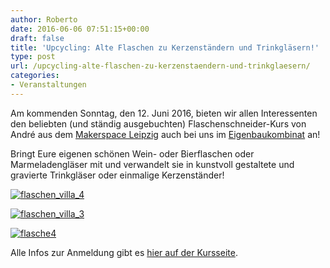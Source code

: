 ```yaml
---
author: Roberto
date: 2016-06-06 07:51:15+00:00
draft: false
title: 'Upcycling: Alte Flaschen zu Kerzenständern und Trinkgläsern!'
type: post
url: /upcycling-alte-flaschen-zu-kerzenstaendern-und-trinkglaesern/
categories:
- Veranstaltungen
---
```


Am kommenden Sonntag, den 12. Juni 2016, bieten wir allen Interessenten den beliebten (und ständig ausgebuchten) Flaschenschneider-Kurs von André aus dem [Makerspace Leipzig](http://makerspace-leipzig.de) auch bei uns im [Eigenbaukombinat](/anfahrt/) an!

<!-- more -->

Bringt Eure eigenen schönen Wein- oder Bierflaschen oder Marmeladengläser mit und verwandelt sie in kunstvoll gestaltete und gravierte Trinkgläser oder einmalige Kerzenständer!

[![flaschen_villa_4](https://eigenbaukombinat.de/wp-content/uploads/2016/05/flaschen_villa_4-300x199.jpg)
](https://eigenbaukombinat.de/wp-content/uploads/2016/05/flaschen_villa_4.jpg)

[![flaschen_villa_3](https://eigenbaukombinat.de/wp-content/uploads/2016/05/flaschen_villa_3-300x199.jpg)
](https://eigenbaukombinat.de/wp-content/uploads/2016/05/flaschen_villa_3.jpg)

[![flasche4](https://eigenbaukombinat.de/wp-content/uploads/2016/05/flasche4-300x199.jpg)
](https://eigenbaukombinat.de/wp-content/uploads/2016/05/flasche4.jpg)

Alle Infos zur Anmeldung gibt es [hier auf der Kursseite](/workshop-flaschen-schneiden/).




